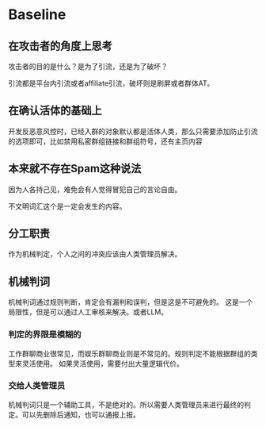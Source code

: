 # Baseline

## 在攻击者的角度上思考

攻击者的目的是什么？是为了引流，还是为了破坏？

引流都是平台内引流或者affiliate引流，破坏则是刷屏或者群体AT。

## 在确认活体的基础上

开发反恶意风控时，已经入群的对象默认都是活体人类，那么只需要添加防止引流的选项即可，比如禁用私密群组链接和群组符号，还有主页内容

## 本来就不存在Spam这种说法

因为人各持己见，难免会有人觉得冒犯自己的言论自由。

不文明词汇这个是一定会发生的内容。

## 分工职责

作为机械判定，个人之间的冲突应该由人类管理员解决。

## 机械判词

机械判词通过规则判断，肯定会有漏判和误判，但是这是不可避免的。
这是一个局限性，但是可以通过人工审核来解决。或者LLM。

### 判定的界限是模糊的

工作群聊商业很常见，而娱乐群聊商业则是不常见的。规则判定不能根据群组的类型来灵活使用。
如果灵活使用，需要付出大量逻辑代价。

### 交给人类管理员

机械判词只是一个辅助工具，不是绝对的。所以需要人类管理员来进行最终的判定。可以先删除后通知，也可以通报上报。
